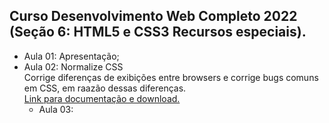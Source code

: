 ## Curso Desenvolvimento Web Completo 2022 (Seção 6: HTML5 e CSS3 Recursos especiais).

- Aula 01: Apresentação;
- Aula 02: Normalize CSS <br>
  Corrige diferenças de exibições entre browsers e corrige bugs comuns em CSS, em raazão dessas diferenças.<br>
  <a href="https://necolas.github.io/normalize.css/" target="_blank">Link para documentação e download.</a>
  - Aula 03: